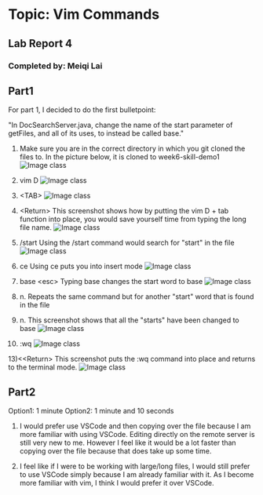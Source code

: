 # Topic:  Vim Commands
## Lab Report 4
### Completed by: Meiqi Lai

## Part1
For part 1, I decided to do the first bulletpoint: 

"In DocSearchServer.java, change the name of the start parameter of getFiles, and all of its uses, to instead be called base."

1) Make sure you are in the correct directory in which you git cloned the files to. In the picture below, it is cloned to week6-skill-demo1
![Image class](4/1.png)

2) vim D
![Image class](4/2.png)

3) <TAB<TABB>>
![Image class](4/3.png)

4) <Return<etur>>
This screenshot shows how by putting the vim D + tab function into place, you would save yourself time from typing the long file name.
![Image class](4/4.png)

5) /start
Using the /start command would search for "start" in the file
![Image class](4/5.png)

7) ce
Using ce puts you into insert mode
![Image class](4/8.png)

8) base <<esc>esc>
Typing base changes the start word to base
![Image class](4/9.png)

10) n. 
Repeats the same command but for another "start" word that is found in the file

11) n.
This screenshot shows that all the "starts" have been changed to base
![Image class](4/10.png)

12) :wq
![Image class](4/13.png)

13)<<Return<etur>>
This screenshot puts the :wq command into place and returns to the terminal mode. 
![Image class](4/14.png) 

## Part2
Option1: 1 minute 
Option2: 1 minute and 10 seconds

1) I would prefer use VSCode and then copying over the file because I am more familiar with using VSCode. Editing directly on the remote server is still very new to me. However I feel like it would be a lot faster than copying over the file because that does take up some time. 

2) I feel like if I were to be working with large/long files, I would still prefer to use VSCode simply because I am already familiar with it. As I become more familiar with vim, I think I would prefer it over VSCode. 